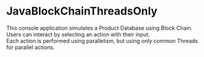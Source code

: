 # JavaBlockChainThreadsOnly
This console application simulates a Product Database using Block Chain.
<br>
Users can interact by selecting an action with their input.
<br>
Each action is performed using parallelism, but using only common Threads for parallel actions.
